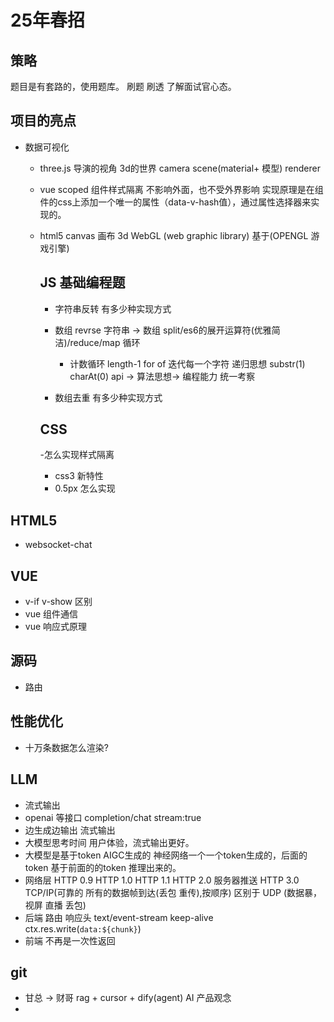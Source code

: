 # 25年春招

## 策略
题目是有套路的，使用题库。
刷题 刷透 了解面试官心态。



## 项目的亮点
- 数据可视化
  - three.js 
  导演的视角 3d的世界
  camera scene(material+ 模型) renderer 
  - vue scoped 组件样式隔离 不影响外面，也不受外界影响
    实现原理是在组件的css上添加一个唯一的属性（data-v-hash值），通过属性选择器来实现的。

  - html5 canvas 画布
    3d WebGL (web graphic library) 基于(OPENGL 游戏引擎)

    ## JS 基础编程题

    - 字符串反转 有多少种实现方式
     - 数组 revrse
       字符串 -> 数组
       split/es6的展开运算符(优雅简洁)/reduce/map
       循环
        - 计数循环 length-1
        for of 迭代每一个字符
        递归思想 substr(1) charAt(0)
       api -> 算法思想-> 编程能力 统一考察
      

    - 数组去重 有多少种实现方式

    ## CSS
    -怎么实现样式隔离
    - css3 新特性
    - 0.5px 怎么实现

## HTML5
 - websocket-chat

 ## VUE
 - v-if v-show 区别
 - vue 组件通信
 - vue 响应式原理

 ## 源码
 - 路由

 ## 性能优化
 - 十万条数据怎么渲染?

## LLM
- 流式输出
 - openai 等接口 completion/chat stream:true
 - 边生成边输出 流式输出
 - 大模型思考时间 用户体验，流式输出更好。
 - 大模型是基于token AIGC生成的
   神经网络一个一个token生成的，后面的token 基于前面的的token 推理出来的。
 - 网络层
   HTTP 0.9
   HTTP 1.0
   HTTP 1.1
   HTTP 2.0 服务器推送
   HTTP 3.0
   TCP/IP(可靠的 所有的数据帧到达(丢包 重传),按顺序) 区别于 UDP (数据暴， 视屏 直播 丢包)
- 后端
  路由
  响应头 text/event-stream keep-alive
  ctx.res.write(`data:${chunk}`)
 - 前端
  不再是一次性返回

## git


- 甘总 -> 财哥
 rag + cursor + dify(agent)
 AI  产品观念 
- 